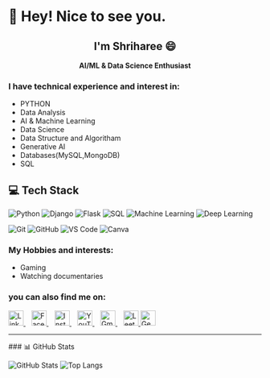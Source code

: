# 👋 Hey! Nice to see you.
<div align="center">

## I'm Shriharee 😄

</div>
<p align="center"><b>AI/ML & Data Science Enthusiast</b></p>

### I have technical experience and interest in:
- PYTHON
- Data Analysis
- AI & Machine Learning
- Data Science
- Data Structure and Algoritham
- Generative AI
- Databases(MySQL,MongoDB)
- SQL


## 💻 Tech Stack

![Python](https://img.shields.io/badge/Python-3776AB?style=for-the-badge&logo=python&logoColor=white)
![Django](https://img.shields.io/badge/Django-092E20?style=for-the-badge&logo=django&logoColor=white)
![Flask](https://img.shields.io/badge/Flask-000000?style=for-the-badge&logo=flask&logoColor=white)
![SQL](https://img.shields.io/badge/SQL-003B57?style=for-the-badge&logo=sqlite&logoColor=white)
![Machine Learning](https://img.shields.io/badge/Machine_Learning-102230?style=for-the-badge&logo=tensorflow&logoColor=orange)
![Deep Learning](https://img.shields.io/badge/Deep_Learning-FF6F00?style=for-the-badge&logo=pytorch&logoColor=white)


![Git](https://img.shields.io/badge/Git-F05032?style=for-the-badge&logo=git&logoColor=white)
![GitHub](https://img.shields.io/badge/GitHub-181717?style=for-the-badge&logo=github&logoColor=white)
![VS Code](https://img.shields.io/badge/VS_Code-007ACC?style=for-the-badge&logo=visual-studio-code&logoColor=white)
![Canva](https://img.shields.io/badge/Canva-00C4CC?style=for-the-badge&logo=canva&logoColor=white)



### My Hobbies and interests:
- Gaming
- Watching documentaries

  
### you can also find me on:
<p >
  <a href="https://www.linkedin.com/in/shriharee-panchal-6413a8291/" target="_blank">
    <img src="https://cdn.jsdelivr.net/gh/devicons/devicon/icons/linkedin/linkedin-original.svg" alt="LinkedIn" width="30" height="30"/>
  </a>&nbsp;&nbsp;
  <a href="https://www.facebook.com/profile.php?id=100089626714214" target="_blank">
    <img src="https://cdn.jsdelivr.net/gh/devicons/devicon/icons/facebook/facebook-original.svg" alt="Facebook" width="30" height="30"/>
  </a>&nbsp;&nbsp;
  <a href="https://www.instagram.com/shreepanchal_004/" target="_blank">
    <img src="https://upload.wikimedia.org/wikipedia/commons/a/a5/Instagram_icon.png" alt="Instagram" width="30" height="30"/>
  </a>&nbsp;&nbsp;
 <a href="https://www.youtube.com/" target="_blank">
  <img src="https://cdn-icons-png.flaticon.com/512/1384/1384060.png" alt="YouTube" width="30" height="30"/>
</a>&nbsp;&nbsp;
  <a href="mailto:shriharee0004@gmail.com" target="_blank">
    <img src="https://cdn-icons-png.flaticon.com/512/5968/5968534.png" alt="Gmail" width="30" height="30"/>
  </a>&nbsp;&nbsp;
  <a href="https://leetcode.com/u/shrihareepanchal/" target="_blank">
    <img src="https://upload.wikimedia.org/wikipedia/commons/1/19/LeetCode_logo_black.png" alt="LeetCode" width="30" height="30"/>
  <a href="https://auth.geeksforgeeks.org/user/shriharevnk/profile" target="_blank">
  <img src="https://upload.wikimedia.org/wikipedia/commons/4/43/GeeksforGeeks.svg" alt="GeeksforGeeks" width="30" height="30"/>
  </a>
</p>

<hr/>
### 📊 GitHub Stats

![GitHub Stats](https://github-readme-stats.vercel.app/api?username=Siddheshwar4141&show_icons=true&theme=radical)
![Top Langs](https://github-readme-stats.vercel.app/api/top-langs/?username=Siddheshwar4141&layout=compact&theme=radical)
